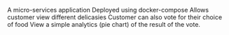A micro-services application
Deployed using docker-compose
Allows customer view different delicasies
Customer can also vote for their choice of food
View a simple analytics (pie chart) of the result of the vote.
